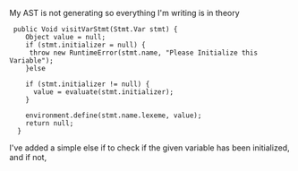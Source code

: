 My AST is not generating so everything I'm writing is in theory
```
 public Void visitVarStmt(Stmt.Var stmt) {
    Object value = null;
    if (stmt.initializer = null) {
     throw new RuntimeError(stmt.name, "Please Initialize this Variable");
    }else

    if (stmt.initializer != null) {
      value = evaluate(stmt.initializer);
    }
    
    environment.define(stmt.name.lexeme, value);
    return null;
  }
```
I've added a simple else if to check if the given variable has been initialized, and if not, 